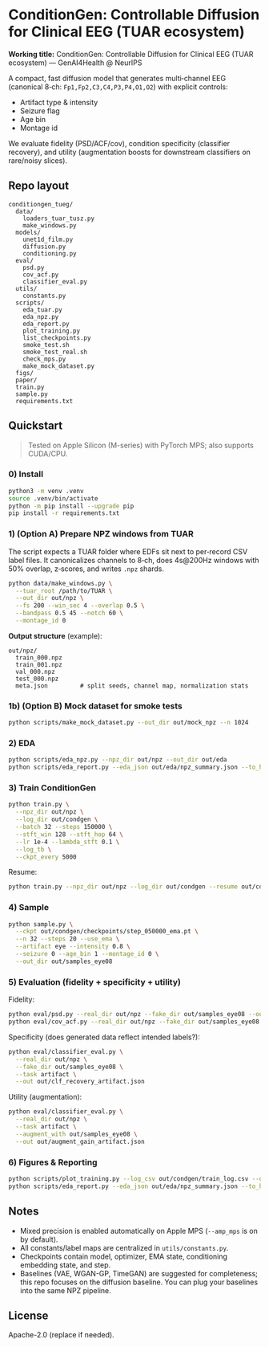 # ConditionGen: Controllable Diffusion for Clinical EEG (TUAR ecosystem)

**Working title:** ConditionGen: Controllable Diffusion for Clinical EEG (TUAR ecosystem) — GenAI4Health @ NeurIPS

A compact, fast diffusion model that generates multi‑channel EEG (canonical 8‑ch: `Fp1,Fp2,C3,C4,P3,P4,O1,O2`) with explicit controls:
- Artifact type & intensity
- Seizure flag
- Age bin
- Montage id

We evaluate fidelity (PSD/ACF/cov), condition specificity (classifier recovery), and utility (augmentation boosts for downstream classifiers on rare/noisy slices).

## Repo layout

```
conditiongen_tueg/
  data/
    loaders_tuar_tusz.py
    make_windows.py
  models/
    unet1d_film.py
    diffusion.py
    conditioning.py
  eval/
    psd.py
    cov_acf.py
    classifier_eval.py
  utils/
    constants.py
  scripts/
    eda_tuar.py
    eda_npz.py
    eda_report.py
    plot_training.py
    list_checkpoints.py
    smoke_test.sh
    smoke_test_real.sh
    check_mps.py
    make_mock_dataset.py
  figs/
  paper/
  train.py
  sample.py
  requirements.txt
```

## Quickstart

> Tested on Apple Silicon (M-series) with PyTorch MPS; also supports CUDA/CPU.

### 0) Install
```bash
python3 -m venv .venv
source .venv/bin/activate
python -m pip install --upgrade pip
pip install -r requirements.txt
```

### 1) (Option A) Prepare NPZ windows from TUAR
The script expects a TUAR folder where EDFs sit next to per‑record CSV label files.
It canonicalizes channels to 8‑ch, does 4s@200Hz windows with 50% overlap, z‑scores, and writes `.npz` shards.

```bash
python data/make_windows.py \
  --tuar_root /path/to/TUAR \
  --out_dir out/npz \
  --fs 200 --win_sec 4 --overlap 0.5 \
  --bandpass 0.5 45 --notch 60 \
  --montage_id 0
```

**Output structure** (example):
```
out/npz/
  train_000.npz
  train_001.npz
  val_000.npz
  test_000.npz
  meta.json         # split seeds, channel map, normalization stats
```

### 1b) (Option B) Mock dataset for smoke tests
```bash
python scripts/make_mock_dataset.py --out_dir out/mock_npz --n 1024
```

### 2) EDA
```bash
python scripts/eda_npz.py --npz_dir out/npz --out_dir out/eda
python scripts/eda_report.py --eda_json out/eda/npz_summary.json --to_html
```

### 3) Train ConditionGen
```bash
python train.py \
  --npz_dir out/npz \
  --log_dir out/condgen \
  --batch 32 --steps 150000 \
  --stft_win 128 --stft_hop 64 \
  --lr 1e-4 --lambda_stft 0.1 \
  --log_tb \
  --ckpt_every 5000
```

Resume:
```bash
python train.py --npz_dir out/npz --log_dir out/condgen --resume out/condgen/checkpoints/step_050000_ema.pt
```

### 4) Sample
```bash
python sample.py \
  --ckpt out/condgen/checkpoints/step_050000_ema.pt \
  --n 32 --steps 20 --use_ema \
  --artifact eye --intensity 0.8 \
  --seizure 0 --age_bin 1 --montage_id 0 \
  --out_dir out/samples_eye08
```

### 5) Evaluation (fidelity + specificity + utility)
Fidelity:
```bash
python eval/psd.py --real_dir out/npz --fake_dir out/samples_eye08 --out out/metrics_psd.json
python eval/cov_acf.py --real_dir out/npz --fake_dir out/samples_eye08 --out out/metrics_cov_acf.json
```

Specificity (does generated data reflect intended labels?):
```bash
python eval/classifier_eval.py \
  --real_dir out/npz \
  --fake_dir out/samples_eye08 \
  --task artifact \
  --out out/clf_recovery_artifact.json
```

Utility (augmentation):
```bash
python eval/classifier_eval.py \
  --real_dir out/npz \
  --task artifact \
  --augment_with out/samples_eye08 \
  --out out/augment_gain_artifact.json
```

### 6) Figures & Reporting
```bash
python scripts/plot_training.py --log_csv out/condgen/train_log.csv --out_png figs/training_curves.png
python scripts/eda_report.py --eda_json out/eda/npz_summary.json --to_html --out_html out/eda/EDA_Report.html
```

## Notes

- Mixed precision is enabled automatically on Apple MPS (`--amp_mps` is on by default).
- All constants/label maps are centralized in `utils/constants.py`.
- Checkpoints contain model, optimizer, EMA state, conditioning embedding state, and step.
- Baselines (VAE, WGAN-GP, TimeGAN) are suggested for completeness; this repo focuses on the diffusion baseline. You can plug your baselines into the same NPZ pipeline.

## License
Apache-2.0 (replace if needed).
